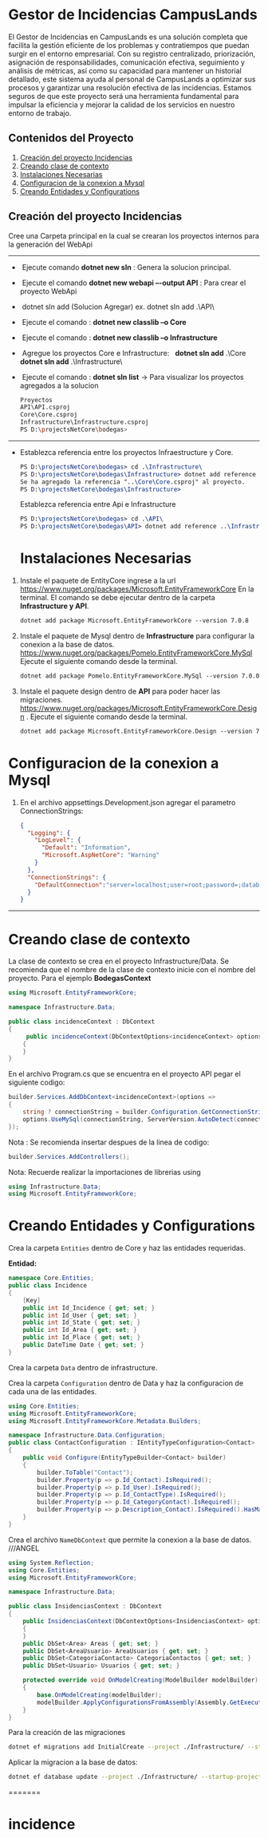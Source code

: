 # Gestor de Incidencias CampusLands

El Gestor de Incidencias en CampusLands es una solución completa que facilita la gestión eficiente de los problemas y contratiempos que puedan surgir en el entorno empresarial. Con su registro centralizado, priorización, asignación de responsabilidades, comunicación efectiva, seguimiento y análisis de métricas, así como su capacidad para mantener un historial detallado, este sistema ayuda al personal de CampusLands a optimizar sus procesos y garantizar una resolución efectiva de las incidencias. Estamos seguros de que este proyecto será una herramienta fundamental para impulsar la eficiencia y mejorar la calidad de los servicios en nuestro entorno de trabajo.

## Contenidos del Proyecto

1. [Creación del proyecto Incidencias](#creación-del-proyecto-incidencias)
2. [Creando clase de contexto](#creando-clase-de-contexto)
3. [Instalaciones Necesarias](#instalaciones-necesarias)
4. [Configuracion de la conexion a Mysql](#configuracion-de-la-conexion-a-mysql)
5. [Creando Entidades y Configurations](#creando-entidades-y-configurations)

## Creación del proyecto Incidencias

   Cree una Carpeta principal en la cual se crearan los proyectos internos para la generación del WebApi

------

- ​       Ejecute comando **dotnet new sln** : Genera la solucion principal.

- ​       Ejecute el comando **dotnet new webapi –-output API** : Para crear el proyecto WebApi
- ​       dotnet sln add (Solucion Agregar) ex. dotnet sln add .\API\

- ​       Ejecute el comando : **dotnet new classlib –o Core**
- ​       Ejecute el comando : **dotnet new classlib –o Infrastructure**

- ​       Agregue los proyectos Core e Infrastructure:
    ​    ​    **dotnet sln add** .\Core\
    ​    ​    **dotnet sln add** .\Infrastructure\
    
- ​      Ejecute el comando : **dotnet sln list** -> Para visualizar los proyectos agregados a la solucion

  ```bash
  Proyectos    
  API\API.csproj
  Core\Core.csproj
  Infrastructure\Infrastructure.csproj
  PS D:\projectsNetCore\bodegas>
  ```

------

- Establezca referencia entre los proyectos Infraestructure y Core.

  ```tex
  PS D:\projectsNetCore\bodegas> cd .\Infrastructure\
  PS D:\projectsNetCore\bodegas\Infrastructure> dotnet add reference ..\Core\
  Se ha agregado la referencia "..\Core\Core.csproj" al proyecto.
  PS D:\projectsNetCore\bodegas\Infrastructure>
  ```

  Establezca referencia entre Api e Infrastructure

  ```tex
  PS D:\projectsNetCore\bodegas> cd .\API\
  PS D:\projectsNetCore\bodegas\API> dotnet add reference ..\Infrastructure\
  ```
  
  # Instalaciones Necesarias

1. Instale el paquete de EntityCore ingrese a la url https://www.nuget.org/packages/Microsoft.EntityFrameworkCore En la terminal. El comando se debe ejecutar dentro de la carpeta **Infrastructure y API**.


   ```tex
   dotnet add package Microsoft.EntityFrameworkCore --version 7.0.8
   ```

3. Instale el paquete de Mysql dentro de **Infrastructure** para configurar la conexion a la base de datos. https://www.nuget.org/packages/Pomelo.EntityFrameworkCore.MySql Ejecute el siguiente comando desde la terminal.

   ```tex
   dotnet add package Pomelo.EntityFrameworkCore.MySql --version 7.0.0
   ```
 
4. Instale el paquete design dentro de **API** para poder hacer las migraciones. https://www.nuget.org/packages/Microsoft.EntityFrameworkCore.Design . Ejecute el siguiente comando desde la terminal.
   ```tex
   dotnet add package Microsoft.EntityFrameworkCore.Design --version 7.0.9
   ```
# Configuracion de la conexion a Mysql

1. En el archivo appsettings.Development.json agregar el parametro ConnectionStrings:

   ```json
   {
     "Logging": {
       "LogLevel": {
         "Default": "Information",
         "Microsoft.AspNetCore": "Warning"
       }
     },
     "ConnectionStrings": {
       "DefaultConnection":"server=localhost;user=root;password=;database=incidence"
     }
   }
   ```

   

------

# Creando clase de contexto

La clase de contexto se crea en el proyecto Infrastructure/Data. Se recomienda que el nombre de la clase de contexto inicie con el nombre del proyecto. Para el ejemplo **BodegasContext**

```c#
using Microsoft.EntityFrameworkCore;

namespace Infrastructure.Data;

public class incidenceContext : DbContext
{
     public incidenceContext(DbContextOptions<incidenceContext> options) : base(options)
    {
    }       
}
```

En el archivo Program.cs que se encuentra en el proyecto API pegar el siguiente codigo:

```c#
builder.Services.AddDbContext<incidenceContext>(options =>
{
    string ? connectionString = builder.Configuration.GetConnectionString("DefaultConnection");
    options.UseMySql(connectionString, ServerVersion.AutoDetect(connectionString));
});
```

Nota : Se recomienda insertar despues de la linea de codigo:

```c#
builder.Services.AddControllers();
```

Nota: Recuerde realizar la importaciones de librerias using

```c#
using Infrastructure.Data;
using Microsoft.EntityFrameworkCore;
```

# Creando Entidades y Configurations

Crea la carpeta ``Entities`` dentro de Core y haz las entidades requeridas.

**Entidad:** 

```c#
namespace Core.Entities;
public class Incidence
{
    [Key]
    public int Id_Incidence { get; set; }
    public int Id_User { get; set; }
    public int Id_State { get; set; }
    public int Id_Area { get; set; }
    public int Id_Place { get; set; }
    public DateTime Date { get; set; }
}
```

 ​Crea la carpeta ``Data`` dentro de infrastructure.
 
 Crea la carpeta ``Configuration`` dentro de Data y haz la configuracion de cada una de las entidades.

```c#
using Core.Entities;
using Microsoft.EntityFrameworkCore;
using Microsoft.EntityFrameworkCore.Metadata.Builders;

namespace Infrastructure.Data.Configuration;
public class ContactConfiguration : IEntityTypeConfiguration<Contact>
{
    public void Configure(EntityTypeBuilder<Contact> builder)
    {
        builder.ToTable("Contact");
        builder.Property(p => p.Id_Contact).IsRequired();
        builder.Property(p => p.Id_User).IsRequired();
        builder.Property(p => p.Id_ContactType).IsRequired();
        builder.Property(p => p.Id_CategoryContact).IsRequired();
        builder.Property(p => p.Description_Contact).IsRequired().HasMaxLength(100);
    }
}
```
  
Crea el archivo ``NameDbContext`` que permite la conexion a la base de datos. ///ANGEL

```c#
using System.Reflection;
using Core.Entities;
using Microsoft.EntityFrameworkCore;

namespace Infrastructure.Data;

public class InsidenciasContext : DbContext
{
    public InsidenciasContext(DbContextOptions<InsidenciasContext> options) : base(options)
    {
    }
    public DbSet<Area> Areas { get; set; }
    public DbSet<AreaUsuario> AreaUsuarios { get; set; }
    public DbSet<CategoriaContacto> CategoriaContactos { get; set; }
    public DbSet<Usuario> Usuarios { get; set; }

    protected override void OnModelCreating(ModelBuilder modelBuilder)
    {
        base.OnModelCreating(modelBuilder);
        modelBuilder.ApplyConfigurationsFromAssembly(Assembly.GetExecutingAssembly());
    }
}
```

Para la creación de las migraciones

```bash
dotnet ef migrations add InitialCreate --project ./Infrastructure/ --startup-project ./API/ --output-dir ./Data/Migrations
```
Aplicar la migracion a la base de datos:

```bash
dotnet ef database update --project ./Infrastructure/ --startup-project ./API/  
```
=======
# incidence